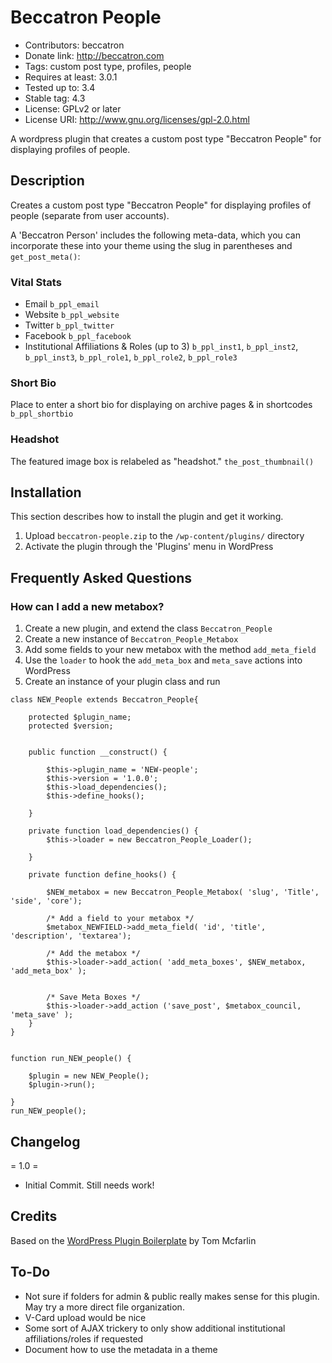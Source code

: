 # Beccatron People #
- Contributors: beccatron
- Donate link: http://beccatron.com
- Tags: custom post type, profiles, people
- Requires at least: 3.0.1
- Tested up to: 3.4
- Stable tag: 4.3
- License: GPLv2 or later
- License URI: http://www.gnu.org/licenses/gpl-2.0.html

A wordpress plugin that creates a custom post type "Beccatron People" for displaying profiles of people.

## Description ##

Creates a custom post type "Beccatron People" for displaying profiles of people (separate from user accounts).

A 'Beccatron Person' includes the following meta-data, which you can incorporate these into your theme using the slug in parentheses and `get_post_meta()`:

### Vital Stats ###

* Email `b_ppl_email`
* Website `b_ppl_website`
* Twitter `b_ppl_twitter`
* Facebook `b_ppl_facebook`
* Institutional Affiliations & Roles (up to 3) `b_ppl_inst1`, `b_ppl_inst2`, `b_ppl_inst3`, `b_ppl_role1`, `b_ppl_role2`, `b_ppl_role3`

### Short Bio ###
Place to enter a short bio for displaying on archive pages & in shortcodes ``b_ppl_shortbio``

### Headshot ###
The featured image box is relabeled as "headshot." ``the_post_thumbnail()``


## Installation ##

This section describes how to install the plugin and get it working.


1. Upload `beccatron-people.zip` to the `/wp-content/plugins/` directory
2. Activate the plugin through the 'Plugins' menu in WordPress

## Frequently Asked Questions ##

### How can I add a new metabox? ###

1. Create a new plugin, and extend the class ``Beccatron_People``
2. Create a new instance of ``Beccatron_People_Metabox``
3. Add some fields to your new metabox with the method ``add_meta_field``
4. Use the ``loader`` to hook the ``add_meta_box`` and ``meta_save`` actions into WordPress
5. Create an instance of your plugin class and run

```
class NEW_People extends Beccatron_People{

	protected $plugin_name;
	protected $version;


	public function __construct() {

		$this->plugin_name = 'NEW-people';
		$this->version = '1.0.0';
		$this->load_dependencies();
		$this->define_hooks();

	}

	private function load_dependencies() {
		$this->loader = new Beccatron_People_Loader();

	}

	private function define_hooks() {

		$NEW_metabox = new Beccatron_People_Metabox( 'slug', 'Title', 'side', 'core'); 		
	
		/* Add a field to your metabox */
		$metabox_NEWFIELD->add_meta_field( 'id', 'title', 'description', 'textarea');	
	
		/* Add the metabox */
		$this->loader->add_action( 'add_meta_boxes', $NEW_metabox, 'add_meta_box' );
	
	
		/* Save Meta Boxes */
		$this->loader->add_action ('save_post', $metabox_council, 'meta_save' );
	}
}	


function run_NEW_people() {

	$plugin = new NEW_People();
	$plugin->run();

}
run_NEW_people(); 
```

## Changelog ##

= 1.0 =
* Initial Commit. Still needs work!

## Credits ##

Based on the [WordPress Plugin Boilerplate](https://github.com/tommcfarlin/WordPress-Plugin-Boilerplate "WordPress Plugin Boilerplate on github") by Tom Mcfarlin 

## To-Do ##

- Not sure if folders for admin & public really makes sense for this plugin. May try a more direct file organization.
- V-Card upload would be nice
- Some sort of AJAX trickery to only show additional institutional affiliations/roles if requested
- Document how to use the metadata in a theme
